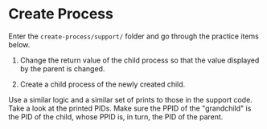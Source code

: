 # Create Process

Enter the `create-process/support/` folder and go through the practice items below.

1. Change the return value of the child process so that the value displayed by the parent is changed.

1. Create a child process of the newly created child.

Use a similar logic and a similar set of prints to those in the support code.
Take a look at the printed PIDs.
Make sure the PPID of the "grandchild" is the PID of the child, whose PPID is, in turn, the PID of the parent.
